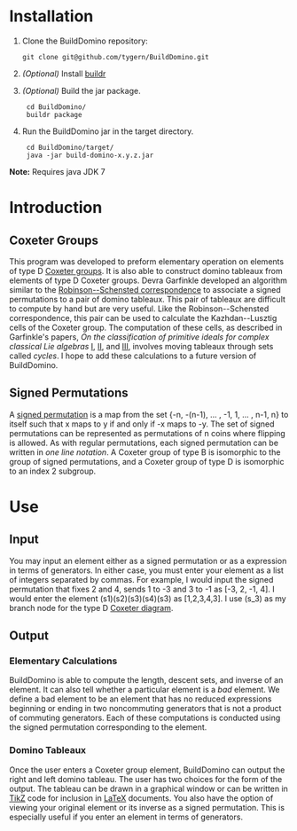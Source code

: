 Installation
============

1.  Clone the BuildDomino repository:

        git clone git@github.com/tygern/BuildDomino.git

2. *(Optional)* Install [buildr](http://buildr.apache.org/)

3. *(Optional)* Build the jar package.

        cd BuildDomino/
        buildr package

4. Run the BuildDomino jar in the target directory.

        cd BuildDomino/target/
        java -jar build-domino-x.y.z.jar
        
**Note:** Requires java JDK 7

Introduction
============

Coxeter Groups
--------------

This program was developed to preform elementary operation on elements
of type D [Coxeter
groups](http://en.wikipedia.org/wiki/Coxeter_group).  It is also able
to construct domino tableaux from elements of type D Coxeter
groups. Devra Garfinkle developed an algorithm similar to the
[Robinson--Schensted
correspondence](http://en.wikipedia.org/wiki/Robinson%E2%80%93Schensted_correspondence)
to associate a signed permutations to a pair of domino tableaux. This
pair of tableaux are difficult to compute by hand but are very
useful. Like the Robinson--Schensted correspondence, this pair can be
used to calculate the Kazhdan--Lusztig cells of the Coxeter group.
The computation of these cells, as described in Garfinkle's papers,
*On the classification of primitive ideals for complex classical Lie
algebras* [I](http://www.numdam.org/item?id=CM_1990__75_2_135_0),
[II](http://www.numdam.org/item?id=CM_1992__81_3_307_0), and
[III](http://www.numdam.org/item?id=CM_1993__88_2_187_0), involves
moving tableaux through sets called *cycles*.  I hope to add these
calculations to a future version of BuildDomino.

Signed Permutations
-------------------

A
[signed permutation](http://en.wikipedia.org/wiki/Hyperoctahedral_group)
is a map from the set {-n, -(n-1), ... , -1, 1, ... , n-1, n} to
itself such that x maps to y if and only if -x maps to -y. The set of
signed permutations can be represented as permutations of n coins
where flipping is allowed.  As with regular permutations, each signed
permutation can be written in *one line notation*.  A Coxeter group of
type B is isomorphic to the group of signed permutations, and a
Coxeter group of type D is isomorphic to an index 2 subgroup.

Use
===

Input
-----

You may input an element either as a signed permutation or as a
expression in terms of generators.  In either case, you must enter
your element as a list of integers separated by commas.  For example,
I would input the signed permutation that fixes 2 and 4, sends 1 to -3
and 3 to -1 as \[\-3, 2, \-1, 4\]. I would enter the element
\(s1\)\(s2\)\(s3\)\(s4\)\(s3\) as \[1,2,3,4,3\].  I use (s_3) as my
branch node for the type D
[Coxeter diagram](http://en.wikipedia.org/wiki/Coxeter%E2%80%93Dynkin_diagram).

Output
------

### Elementary Calculations

BuildDomino is able to compute the length, descent sets, and inverse
of an element.  It can also tell whether a particular element is a
*bad* element.  We define a bad element to be an element that has no
reduced expressions beginning or ending in two noncommuting generators
that is not a product of commuting generators.  Each of these
computations is conducted using the signed permutation corresponding
to the element.

### Domino Tableaux

Once the user enters a Coxeter group element, BuildDomino can output
the right and left domino tableau.  The user has two choices for the
form of the output.  The tableau can be drawn in a graphical window or
can be written in [TikZ](http://sourceforge.net/projects/pgf/) code
for inclusion in [LaTeX](http://www.latex-project.org/) documents.
You also have the option of viewing your original element or its
inverse as a signed permutation.  This is especially useful if you
enter an element in terms of generators.
